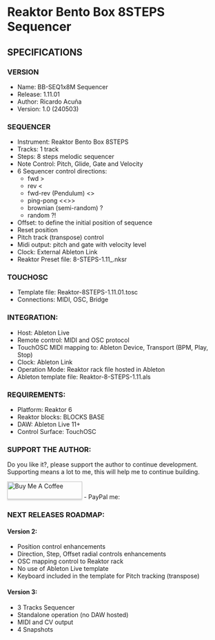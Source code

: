 
# Reaktor Bento Box 8STEPS Sequencer 

## SPECIFICATIONS

### VERSION
- Name: BB-SEQ1x8M Sequencer
- Release:  1.11.01
- Author: Ricardo Acuña
- Version: 1.0 (240503)

### SEQUENCER
- Instrument: Reaktor Bento Box 8STEPS
- Tracks: 1 track 
- Steps: 8 steps  melodic sequencer
- Note Control: Pitch, Glide, Gate and Velocity
- 6 Sequencer control directions: 
	- fwd > 
	- rev < 
	- fwd-rev (Pendulum) <>
	- ping-pong <<>> 
	- brownian (semi-random) ?
	- random ?!
- Offset: to define the initial position of sequence
- Reset position
- Pitch track (transpose) control
- Midi output: pitch and gate with velocity level
- Clock: External Ableton Link
- Reaktor Preset file: 8-STEPS-1.11_.nksr

### TOUCHOSC	
- Template file: Reaktor-8STEPS-1.11.01.tosc
- Connections: MIDI, OSC, Bridge

### INTEGRATION:
- Host: Ableton Live
- Remote control: MIDI and OSC protocol
- TouchOSC MIDI mapping to: Ableton Device, Transport (BPM, Play, Stop)
- Clock: Ableton Link
- Operation Mode:  Reaktor rack file hosted in Ableton
- Ableton template file: Reaktor-8-STEPS-1.11.als

### REQUIREMENTS:
- Platform: Reaktor 6
- Reaktor blocks: BLOCKS BASE
- DAW: Ableton Live 11+
- Control Surface: TouchOSC

### SUPPORT THE AUTHOR:
<p> Do you like it?, please support the author to continue development. <br>
Supporting means a lot to me, this will help me to continue building. <p>
<a href="https://www.buymeacoffee.com/r1c4rd0" target="_blank"><img src="https://www.buymeacoffee.com/assets/img/custom_images/orange_img.png" alt="Buy Me A Coffee" style="height: 41px !important;width: 174px !important;box-shadow: 0px 3px 2px 0px rgba(190, 190, 190, 0.5) !important;-webkit-box-shadow: 0px 3px 2px 0px rgba(190, 190, 190, 0.5) !important;" ></a>
- PayPal me: 

### NEXT RELEASES ROADMAP:
#### Version 2:
- Position control enhancements
- Direction, Step, Offset radial controls enhancements
- OSC mapping control to Reaktor rack 	
- No use of Ableton Live template
- Keyboard included in the template for Pitch tracking (transpose)
#### Version 3:
- 3 Tracks Sequencer
- Standalone operation (no DAW hosted)
- MIDI and CV output
- 4 Snapshots
